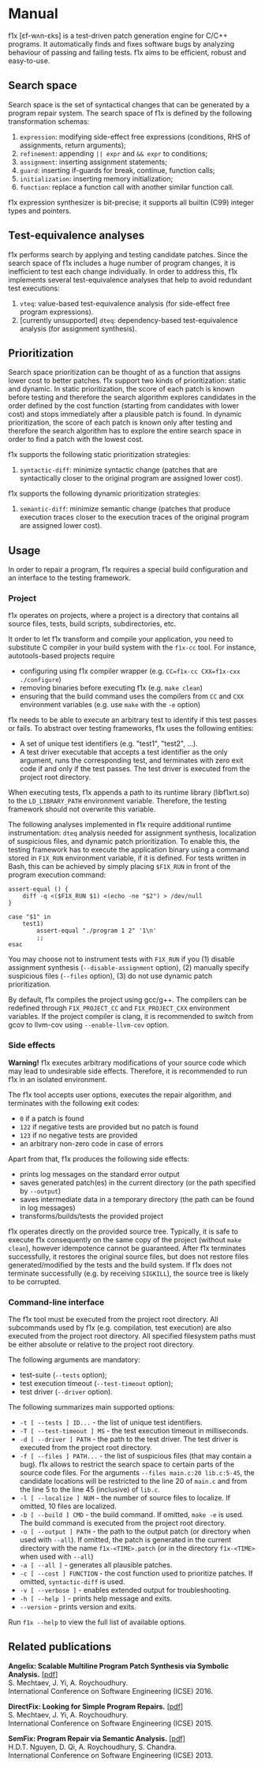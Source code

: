 # Manual #

f1x [ɛf-wʌn-ɛks] is a test-driven patch generation engine for C/C++ programs. It automatically finds and fixes software bugs by analyzing behaviour of passing and failing tests. f1x aims to be efficient, robust and easy-to-use.

## Search space ##

Search space is the set of syntactical changes that can be generated by a program repair system. The search space of f1x is defined by the following transformation schemas:

1. `expression`: modifying side-effect free expressions (conditions, RHS of assignments, return arguments);
2. `refinement`: appending `|| expr` and `&& expr` to conditions;
3. `assignment`: inserting assignment statements;
4. `guard`: inserting if-guards for break, continue, function calls;
5. `initialization`: inserting memory initialization;
6. `function`: replace a function call with another similar function call.

f1x expression synthesizer is bit-precise; it supports all builtin (C99) integer types and pointers.

## Test-equivalence analyses ##

f1x performs search by applying and testing candidate patches.
Since the search space of f1x includes a huge number of program changes, it is inefficient to test each change individually.
In order to address this, f1x implements several test-equivalence analyses that help to avoid redundant test executions:

1. `vteq`: value-based test-equivalence analysis (for side-effect free program expressions).
2. [currently unsupported] `dteq`: dependency-based test-equivalence analysis (for assignment synthesis). 

## Prioritization ##

Search space prioritization can be thought of as a function that assigns lower cost to better patches.
f1x support two kinds of prioritization: static and dynamic.
In static prioritization, the score of each patch is known before testing and therefore the search algorithm explores candidates in the order defined by the cost function (starting from candidates with lower cost) and stops immediately after a plausible patch is found.
In dynamic prioritization, the score of each patch is known only after testing and therefore the search algorithm has to explore the entire search space in order to find a patch with the lowest cost.

f1x supports the following static prioritization strategies:

1. `syntactic-diff`: minimize syntactic change (patches that are syntactically closer to the original program are assigned lower cost).

f1x supports the following dynamic prioritization strategies:

1. `semantic-diff`: minimize semantic change (patches that produce execution traces closer to the execution traces of the original program are assigned lower cost).

## Usage ##

In order to repair a program, f1x requires a special build configuration and an interface to the testing framework.

### Project ###

f1x operates on projects, where a project is a directory that contains all source files, tests, build scripts, subdirectories, etc.

It order to let f1x transform and compile your application, you need to substitute C compiler in your build system with the `f1x-cc` tool. For instance, autotools-based projects require

- configuring using f1x compiler wrapper (e.g. `CC=f1x-cc CXX=f1x-cxx ./configure`)
- removing binaries before executing f1x (e.g. `make clean`)
- ensuring that the build command uses the compilers from `CC` and `CXX` environment variables (e.g. use `make` with the `-e` option)

f1x needs to be able to execute an arbitrary test to identify if this test passes or fails. To abstract over testing frameworks, f1x uses the following entities:

- A set of unique test identifiers (e.g. "test1", "test2", ...).
- A test driver executable that accepts a test identifier as the only argument, runs the corresponding test, and terminates with zero exit code if and only if the test passes. The test driver is executed from the project root directory.

When executing tests, f1x appends a path to its runtime library (libf1xrt.so) to the `LD_LIBRARY_PATH` environment variable. Therefore, the testing framework should not overwrite this variable.

The following analyses implemented in f1x require additional runtime instrumentation: `dteq` analysis needed for assignment synthesis, localization of suspicious files, and dynamic patch prioritization.
To enable this, the testing framework has to execute the application binary using a command stored in `F1X_RUN` environment variable, if it is defined.
For tests written in Bash, this can be achieved by simply placing `$F1X_RUN` in front of the program execution command:

    assert-equal () {
        diff -q <($F1X_RUN $1) <(echo -ne "$2") > /dev/null
    }

    case "$1" in
        test1)
            assert-equal "./program 1 2" '1\n'
            ;;
    esac

You may choose not to instrument tests with `F1X_RUN` if you (1) disable assignment synthesis (`--disable-assignment` option), (2) manually specify suspicious files (`--files` option), (3) do not use dynamic patch prioritization.

By default, f1x compiles the project using gcc/g++. The compilers can be redefined through `F1X_PROJECT_CC` and `F1X_PROJECT_CXX` environment variables. If the project compiler is clang, it is recommended to switch from gcov to llvm-cov using `--enable-llvm-cov` option.

### Side effects ###

**Warning!** f1x executes arbitrary modifications of your source code which may lead to undesirable side effects. Therefore, it is recommended to run f1x in an isolated environment.

The f1x tool accepts user options, executes the repair algorithm, and terminates with the following exit codes:

- `0` if a patch is found
- `122` if negative tests are provided but no patch is found
- `123` if no negative tests are provided
- an arbitrary non-zero code in case of errors

Apart from that, f1x produces the following side effects:

- prints log messages on the standard error output
- saves generated patch(es) in the current directory (or the path specified by `--output`)
- saves intermediate data in a temporary directory (the path can be found in log messages)
- transforms/builds/tests the provided project

f1x operates directly on the provided source tree.
Typically, it is safe to execute f1x consequently on the same copy of the project (without `make clean`), however idempotence cannot be guaranteed.
After f1x terminates successfully, it restores the original source files, but does not restore files generated/modified by the tests and the build system.
If f1x does not terminate successfully (e.g. by receiving `SIGKILL`), the source tree is likely to be corrupted.

### Command-line interface ###

The f1x tool must be executed from the project root directory. All subcommands used by f1x (e.g. compilation, test execution) are also executed from the project root directory. All specified filesystem paths must be either absolute or relative to the project root directory.

The following arguments are mandatory:

- test-suite (`--tests` option);
- test execution timeout (`--test-timeout` option);
- test driver (`--driver` option).

The following summarizes main supported options:

- `-t [ --tests ] ID...` - the list of unique test identifiers.
- `-T [ --test-timeout ] MS` - the test execution timeout in milliseconds.
- `-d [ --driver ] PATH` - the path to the test driver. The test driver is executed from the project root directory.
- `-f [ --files ] PATH...` - the list of suspicious files (that may contain a bug). f1x allows to restrict the search space to certain parts of the source code files. For the arguments `--files main.c:20 lib.c:5-45`, the candidate locations will be restricted to the line 20 of `main.c` and from the line 5 to the line 45 (inclusive) of `lib.c`.
- `-l [ --localize ] NUM` - the number of source files to localize. If omitted, 10 files are localized.
- `-b [ --build ] CMD` - the build command. If omitted, `make -e` is used. The build command is executed from the project root directory.
- `-o [ --output ] PATH` - the path to the output patch (or directory when used with `--all`). If omitted, the patch is generated in the current directory with the name `f1x-<TIME>.patch` (or in the directory `f1x-<TIME>` when used with `--all`)
- `-a [ --all ]` - generates all plausible patches.
- `-c [ --cost ] FUNCTION` - the cost function used to prioritize patches. If omitted, `syntactic-diff` is used.
- `-v [ --verbose ]` - enables extended output for troubleshooting.
- `-h [ --help ]` - prints help message and exits.
- `--version` - prints version and exits.

Run `f1x --help` to view the full list of available options.

## Related publications ##

**Angelix: Scalable Multiline Program Patch Synthesis via Symbolic Analysis.** [\[pdf\]](http://www.comp.nus.edu.sg/~abhik/pdf/ICSE16-angelix.pdf)  
S. Mechtaev, J. Yi, A. Roychoudhury.  
International Conference on Software Engineering (ICSE) 2016.  

**DirectFix: Looking for Simple Program Repairs.**  [\[pdf\]](https://www.comp.nus.edu.sg/~abhik/pdf/ICSE15-directfix.pdf)  
S. Mechtaev, J. Yi, A. Roychoudhury.  
International Conference on Software Engineering (ICSE) 2015.  

**SemFix: Program Repair via Semantic Analysis.** [\[pdf\]](https://www.comp.nus.edu.sg/~abhik/pdf/ICSE13-SEMFIX.pdf)  
H.D.T. Nguyen, D. Qi, A. Roychoudhury, S. Chandra.  
International Conference on Software Engineering (ICSE) 2013.  
